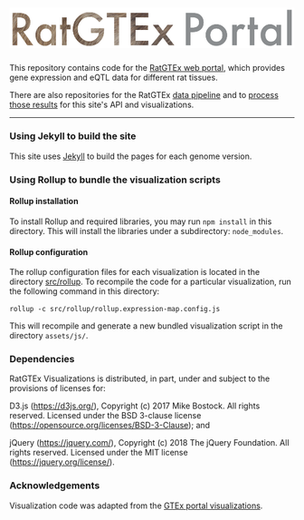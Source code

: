 # ![RatGTEx](/assets/images/RatGTExPortal.png)

This repository contains code for the [RatGTEx web portal](https://ratgtex.org), which provides gene expression and eQTL data for different rat tissues.

There are also repositories for the RatGTEx [data pipeline](https://github.com/daniel-munro/ratgtex-pipeline) and to [process those results](https://github.com/daniel-munro/ratgtex-server-data) for this site's API and visualizations.

---

### Using Jekyll to build the site

This site uses [Jekyll](https://jekyllrb.com/) to build the pages for each genome version.

### Using Rollup to bundle the visualization scripts

#### Rollup installation

To install Rollup and required libraries, you may run `npm install` in this directory. This will install the libraries under a subdirectory: `node_modules`.

#### Rollup configuration

The rollup configuration files for each visualization is located in the directory [src/rollup](/src/rollup). To recompile the code for a particular visualization, run the following command in this directory:

```shell
rollup -c src/rollup/rollup.expression-map.config.js
```

This will recompile and generate a new bundled visualization script in the directory `assets/js/`.

### Dependencies

RatGTEx Visualizations is distributed, in part, under and subject to the provisions of licenses for:

D3.js (https://d3js.org/), Copyright (c) 2017 Mike Bostock. All rights reserved.
Licensed under the BSD 3-clause license (https://opensource.org/licenses/BSD-3-Clause); and

jQuery (https://jquery.com/), Copyright (c) 2018 The jQuery Foundation. All rights reserved.
Licensed under the MIT license (https://jquery.org/license/).

### Acknowledgements

Visualization code was adapted from the [GTEx portal visualizations](https://github.com/broadinstitute/gtex-viz).
